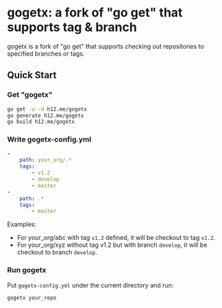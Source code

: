 gogetx: a fork of "go get" that supports tag & branch
=====================================================

gogetx is a fork of "go get" that supports checking out repositories to
specified branches or tags.

Quick Start
-----------

### Get "gogetx"

```bash
go get -u -d h12.me/gogetx
go generate h12.me/gogetx
go build h12.me/gogetx
```

### Write gogetx-config.yml

```yaml
-
    path: your_org/.*
    tags:
        - v1.2
        - develop
        - master
-
    path: .*
    tags:
        - master
```

Examples:

* For your_org/abc with tag `v1.2` defined, it will be checkout to
tag `v1.2`.
* For your_org/xyz without tag v1.2 but with branch `develop`, it will be checkout
to branch `develop`.

### Run gogetx

Put `gogetx-config.yml` under the current directory and run:

```bash
gogetx your_repo
```
